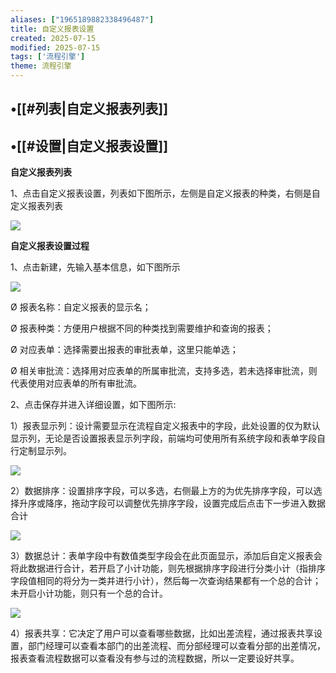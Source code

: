 ```yaml
---
aliases: ["1965189882338496487"]
title: 自定义报表设置
created: 2025-07-15
modified: 2025-07-15
tags: ['流程引擎']
theme: 流程引擎
---
```


## •[[#列表|自定义报表列表]]

## •[[#设置|自定义报表设置]]

**自定义报表列表**

1、点击自定义报表设置，列表如下图所示，左侧是自定义报表的种类，右侧是自定义报表列表

![](https://myhelpdoc.oss-cn-heyuan.aliyuncs.com/mdimages/bc19213cb741f43566b34269d31b74f8.jpg)

**自定义报表设置过程**

1、点击新建，先输入基本信息，如下图所示

![](https://myhelpdoc.oss-cn-heyuan.aliyuncs.com/mdimages/4868dc9a357ec5089cc5015312b075b8.jpg)

Ø 报表名称：自定义报表的显示名；

Ø 报表种类：方便用户根据不同的种类找到需要维护和查询的报表；

Ø 对应表单：选择需要出报表的审批表单，这里只能单选；

Ø 相关审批流：选择用对应表单的所属审批流，支持多选，若未选择审批流，则代表使用对应表单的所有审批流。

2、点击保存并进入详细设置，如下图所示:

1）报表显示列：设计需要显示在流程自定义报表中的字段，此处设置的仅为默认显示列，无论是否设置报表显示列字段，前端均可使用所有系统字段和表单字段自行定制显示列。

![](https://myhelpdoc.oss-cn-heyuan.aliyuncs.com/mdimages/82b5d1b7b9c46ffe9a2908f8d42255f2.jpg)

2）数据排序：设置排序字段，可以多选，右侧最上方的为优先排序字段，可以选择升序或降序，拖动字段可以调整优先排序字段，设置完成后点击下一步进入数据合计

![](https://myhelpdoc.oss-cn-heyuan.aliyuncs.com/mdimages/cc76745f57ea64bad70d61b197c6aa6d.jpg)

3）数据总计：表单字段中有数值类型字段会在此页面显示，添加后自定义报表会将此数据进行合计，若开启了小计功能，则先根据排序字段进行分类小计（指排序字段值相同的将分为一类并进行小计），然后每一次查询结果都有一个总的合计；未开启小计功能，则只有一个总的合计。

![](https://myhelpdoc.oss-cn-heyuan.aliyuncs.com/mdimages/c991cf8b92ec47e54c66ecec0e275b17.jpg)

4）报表共享：它决定了用户可以查看哪些数据，比如出差流程，通过报表共享设置，部门经理可以查看本部门的出差流程、而分部经理可以查看分部的出差情况，报表查看流程数据可以查看没有参与过的流程数据，所以一定要设好共享。

